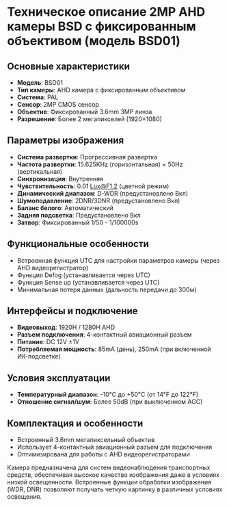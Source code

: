 # Техническое описание 2MP AHD камеры BSD с фиксированным объективом (модель BSD01)

## Основные характеристики

- **Модель**: BSD01
- **Тип камеры**: AHD камера с фиксированным объективом
- **Система**: PAL
- **Сенсор**: 2MP CMOS сенсор
- **Объектив**: Фиксированный 3.6mm 3MP линза
- **Разрешение**: Более 2 мегапикселей (1920×1080)

## Параметры изображения

- **Система развертки**: Прогрессивная развертка
- **Частота развертки**: 15.625KHz (горизонтальная) × 50Hz (вертикальная)
- **Синхронизация**: Внутренняя
- **Чувствительность**: 0.01 Lux@F1.2 (цветной режим)
- **Динамический диапазон**: D-WDR (предустановлено Вкл)
- **Шумоподавление**: 2DNR/3DNR (предустановлено Вкл)
- **Баланс белого**: Автоматический
- **Задняя подсветка**: Предустановлено Вкл
- **Затвор**: Фиксированный 1/50 - 1/100000s

## Функциональные особенности

- Встроенная функция UTC для настройки параметров камеры (через AHD видеорегистратор)
- Функция Defog (устанавливается через UTC)
- Функция Sense up (устанавливается через UTC)
- Минимальная потеря данных (дальность передачи до 300м)

## Интерфейсы и подключение

- **Видеовыход**: 1920H / 1280H AHD
- **Разъем подключения**: 4-контактный авиационный разъем
- **Питание**: DC 12V ±1V
- **Потребляемая мощность**: 85mA (день), 250mA (при включенной ИК-подсветке)

## Условия эксплуатации

- **Температурный диапазон**: -10°C до +50°C (от 14°F до 122°F)
- **Отношение сигнал/шум**: Более 50dB (при выключенном AGC)

## Комплектация и особенности

- Встроенный 3.6mm мегапиксельный объектив
- Использует 4-контактный авиационный разъем для подключения
- Оптимизирована для работы с AHD видеорегистраторами

Камера предназначена для систем видеонаблюдения транспортных средств, обеспечивая высокое качество изображения даже в условиях низкой освещенности. Встроенные функции обработки изображения (WDR, DNR) позволяют получать четкую картинку в различных условиях освещения.